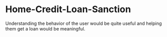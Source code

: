 # Home-Credit-Loan-Sanction

Understanding the behavior of the user would be quite useful and helping them get a loan would be meaningful.
